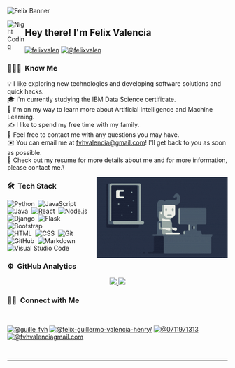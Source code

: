 ![Felix Banner](https://media.licdn.com/dms/image/v2/D4D16AQF8ahb4-9kDrQ/profile-displaybackgroundimage-shrink_350_1400/profile-displaybackgroundimage-shrink_350_1400/0/1725895751589?e=1733961600&v=beta&t=lgBBMfcQMXcyeh2G-1Xk794G3H4sI1mW6ludav2cJ0Q)

<img alt="Night Coding" src="./assets/Hand%20Wave.gif" width='40' align="left"/><h2>Hey there! I'm Felix Valencia</h2>
<p align="left">
<a href="https://www.linkedin.com/in/felix-guillermo-valencia-henry/" target="blank"><img align="center" src="https://img.shields.io/badge/LinkedIn-0077B5?style=for-the-badge&logo=linkedin&logoColor=white" alt="felixvalen"/></a>
<a href = "mailto:fvhvalencia@gmail.com" target="blank"><img align="center" src="https://img.shields.io/badge/Gmail-D14836?style=for-the-badge&logo=gmail&logoColor=white" alt="@felixvalen"  /></a>
  </p>

<!-- ## 👋 &nbsp;Hey there! I'm Felix! -->

### 👨🏻‍💻 &nbsp;Know Me

💡 I like exploring new technologies and developing software solutions and quick hacks.\
🎓 I'm currently studying the IBM Data Science certificate.\
🌱 I'm on my way to learn more about Artificial Intelligence and Machine Learning.\
✍️ I like to spend my free time with my family.\
💬 Feel free to contact me with any questions you may have.\
✉️ You can email me at fvhvalencia@gmail.com! I'll get back to you as soon as possible.\
📄 Check out my resume for more details about me and for more information, please contact me.\


<img alt="Night Coding" src="https://raw.githubusercontent.com/AVS1508/AVS1508/master/assets/Night-Coding.gif" align="right"/>

### 🛠 &nbsp;Tech Stack

![Python](https://img.shields.io/badge/-Python-05122A?style=flat&logo=python)&nbsp;
![JavaScript](https://img.shields.io/badge/-JavaScript-05122A?style=flat&logo=javascript)&nbsp;
![Java](https://img.shields.io/badge/-Java-05122A?style=flat&logo=Java&logoColor=FFA518)&nbsp;
![React](https://img.shields.io/badge/-React-05122A?style=flat&logo=react)&nbsp;
![Node.js](https://img.shields.io/badge/-Node.js-05122A?style=flat&logo=node.js)&nbsp;
![Django](https://img.shields.io/badge/-Django-05122A?style=flat&logo=django&logoColor=092E20)&nbsp;
![Flask](https://img.shields.io/badge/-Flask-05122A?style=flat&logo=flask)&nbsp;
![Bootstrap](https://img.shields.io/badge/-Bootstrap-05122A?style=flat&logo=bootstrap&logoColor=563D7C)\
![HTML](https://img.shields.io/badge/-HTML-05122A?style=flat&logo=HTML5)&nbsp;
![CSS](https://img.shields.io/badge/-CSS-05122A?style=flat&logo=CSS3&logoColor=1572B6)&nbsp;
![Git](https://img.shields.io/badge/-Git-05122A?style=flat&logo=git)&nbsp;
![GitHub](https://img.shields.io/badge/-GitHub-05122A?style=flat&logo=github)&nbsp;
![Markdown](https://img.shields.io/badge/-Markdown-05122A?style=flat&logo=markdown)\
![Visual Studio Code](https://img.shields.io/badge/-Visual%20Studio%20Code-05122A?style=flat&logo=visual-studio-code&logoColor=007ACC)&nbsp;

### ⚙️ &nbsp;GitHub Analytics

<p align="center">
<a href="https://github.com/felixvalen">
  <img height="180em" src="https://github-readme-stats-eight-theta.vercel.app/api?username=AVS1508&show_icons=true&theme=algolia&include_all_commits=true&count_private=true"/>
  <img height="180em" src="https://github-readme-stats-eight-theta.vercel.app/api/top-langs/?username=AVS1508&layout=compact&langs_count=8&theme=algolia"/>
</a>
</p>

### 🤝🏻 &nbsp;Connect with Me

<p align="center">
<br>

[![@guille_fvh](https://img.icons8.com/fluency/48/000000/instagram-new.png "@guille_fvh")](https://www.instagram.com/guille_fvh/) [![@felix-guillermo-valencia-henry/](https://img.icons8.com/fluency/48/000000/linkedin.png "@felix-guillermo-valencia-henry/")](https://www.linkedin.com/in/felix-guillermo-valencia-henry/) [![@0711971313](https://img.icons8.com/fluency/48/000000/phone-disconnected.png "@+34626285987")](tel:+34626285987) [![@fvhvalenciagmail.com](https://img.icons8.com/fluency/48/000000/apple-mail.png "@fvhvalenciagmail.com")](fvhvalenciagmail.com)

<br>
</p>

-----
